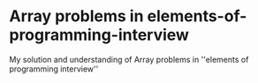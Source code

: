 # Array problems in elements-of-programming-interview
My solution and understanding of Array problems in ''elements of programming interview''
